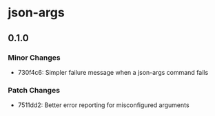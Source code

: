 # json-args

## 0.1.0

### Minor Changes

-   730f4c6: Simpler failure message when a json-args command fails

### Patch Changes

-   7511dd2: Better error reporting for misconfigured arguments
